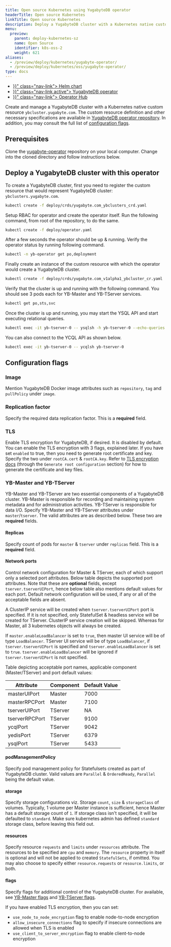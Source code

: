 ```yaml
---
title: Open source Kubernetes using YugabyteDB operator
headerTitle: Open source Kubernetes
linkTitle: Open source Kubernetes
description: Deploy a YugabyteDB cluster with a Kubernetes native customer resource.
menu:
  preview:
    parent: deploy-kubernetes-sz
    name: Open Source
    identifier: k8s-oss-2
    weight: 621
aliases:
  - /preview/deploy/kubernetes/yugabyte-operator/
  - /preview/deploy/kubernetes/oss/yugabyte-operator/
type: docs
---
```



<ul class="nav nav-tabs-alt nav-tabs-yb">
  <li >
    <a href="{{< relref "./helm-chart.md" >}}" class="nav-link">
      <i class="fas fa-cubes" aria-hidden="true"></i>
      Helm chart
    </a>
  </li>
  <li >
    <a href="{{< relref "./yugabyte-operator.md" >}}" class="nav-link active">
      <i class="fas fa-cubes" aria-hidden="true"></i>
      YugabyteDB operator
    </a>
  </li>
  <li >
    <a href="{{< relref "./operator-hub.md" >}}" class="nav-link">
      <i class="fas fa-cubes" aria-hidden="true"></i>
      Operator Hub
    </a>
  </li>
</ul>

Create and manage a YugabyteDB cluster with a Kubernetes native custom resource `ybcluster.yugabyte.com`. 
The custom resource definition and other necessary specifications are available in [YugabyteDB operator repository](https://github.com/yugabyte/yugabyte-operator/). In addition, you may consult the full list of [configuration flags](#configuration-flags).

## Prerequisites

Clone the [yugabyte-operator](https://github.com/yugabyte/yugabyte-operator) repository on your local computer. Change into the cloned directory and follow instructions below.

## Deploy a YugabyteDB cluster with this operator

To create a YugabyteDB cluster, first you need to register the custom resource that would represent YugabyteDB cluster: `ybclusters.yugabyte.com`.

```sh
kubectl create -f deploy/crds/yugabyte.com_ybclusters_crd.yaml
```

Setup RBAC for operator and create the operator itself. Run the following command, from root of the repository, to do the same.

```sh
kubectl create -f deploy/operator.yaml
```

After a few seconds the operator should be up & running. Verify the operator status by running following command.

```sh
kubectl -n yb-operator get po,deployment
```

Finally create an instance of the custom resource with which the operator would create a YugabyteDB cluster.

```sh
kubectl create -f deploy/crds/yugabyte.com_v1alpha1_ybcluster_cr.yaml
```

Verify that the cluster is up and running with the following command. You should see 3 pods each for YB-Master and YB-TServer services.

```sh
kubectl get po,sts,svc
```

Once the cluster is up and running, you may start the YSQL API and start executing relational queries.

```sh
kubectl exec -it yb-tserver-0 -- ysqlsh -h yb-tserver-0 --echo-queries
```

You can also connect to the YCQL API as shown below.

```sh
kubectl exec -it yb-tserver-0 -- ycqlsh yb-tserver-0
```

## Configuration flags

### Image

Mention YugabyteDB Docker image attributes such as `repository`, `tag` and `pullPolicy` under `image`.

### Replication factor

Specify the required data replication factor. This is a **required** field.

### TLS

Enable TLS encryption for YugabyteDB, if desired. It is disabled by default. You can enable the TLS encryption with 3 flags, explained later. If you have set `enabled` to true, then you need to generate root certificate and key. Specify the two under `rootCA.cert` & `rootCA.key`. Refer to  [TLS encryption docs](../../../../../secure/tls-encryption/server-certificates/) (through the `Generate root configuration` section) for how to generate the certificate and key files.

### YB-Master and YB-TServer

YB-Master and YB-TServer are two essential components of a YugabyteDB cluster. YB-Master is responsible for recording and maintaining system metadata and for administration activities. YB-TServer is responsible for data I/O.
Specify YB-Master and YB-TServer attributes under `master`/`tserver`. The valid attributes are as described below. These two are **required** fields.

#### Replicas

Specify count of pods for `master` & `tserver` under `replicas` field. This is a **required** field.

#### Network ports

Control network configuration for Master & TServer, each of which support only a selected port attributes. Below table depicts the supported port attributes.
Note that these are **optional** fields, except `tserver.tserverUIPort`, hence below table also mentions default values for each port. Default network configuration will be used, if any or all of the acceptable fields are absent.

A ClusterIP service will be created when `tserver.tserverUIPort` port is specified. If it is not specified, only StatefulSet & headless service will be created for TServer. ClusterIP service creation will be skipped. Whereas for Master, all 3 kubernetes objects will always be created.

If `master.enableLoadBalancer` is set to `true`, then master UI service will be of type `LoadBalancer`. TServer UI service will be of type `LoadBalancer`, if `tserver.tserverUIPort` is specified and `tserver.enableLoadBalancer` is set to `true`. `tserver.enableLoadBalancer` will be ignored if `tserver.tserverUIPort` is not specified.

Table depicting acceptable port names, applicable component (Master/TServer) and port default values:

| Attribute      | Component | Default Value |
| -------------- | --------- | ------------- |
| masterUIPort   | Master    | 7000          |
| masterRPCPort  | Master    | 7100          |
| tserverUIPort  | TServer   | NA            |
| tserverRPCPort | TServer   | 9100          |
| ycqlPort       | TServer   | 9042          |
| yedisPort      | TServer   | 6379          |
| ysqlPort       | TServer   | 5433          |

#### podManagementPolicy

Specify pod management policy for Statefulsets created as part of YugabyteDB cluster. Valid values are `Parallel` & `OrderedReady`, `Parallel` being the default value.

#### storage

Specify storage configurations viz. Storage `count`, `size` & `storageClass` of volumes. Typically, 1 volume per Master instance is sufficient, hence Master has a default storage count of `1`. If storage class isn't specified, it will be defaulted to `standard`. Make sure kubernetes admin has defined `standard` storage class, before leaving this field out.

#### resources

Specify resource `requests` and `limits` under `resources` attribute. The resources to be specified are `cpu` and `memory`. The `resource` property in itself is optional and will not be applied to created `StatefulSets`, if omitted. You may also choose to specify either `resource.requests` or `resource.limits`, or both.

#### flags

Specify flags for additional control of the YugabyteDB cluster. For available, see [YB-Master flags](../../../../../reference/configuration/yb-master/#flags) and [YB-TServer flags](../../../../../reference/configuration/yb-tserver/#flags).

If you have enabled TLS encryption, then you can set:

- `use_node_to_node_encryption` flag to enable node-to-node encryption
- `allow_insecure_connections` flag to specify if insecure connections are allowed when TLS is enabled
- `use_client_to_server_encryption` flag to enable client-to-node encryption
